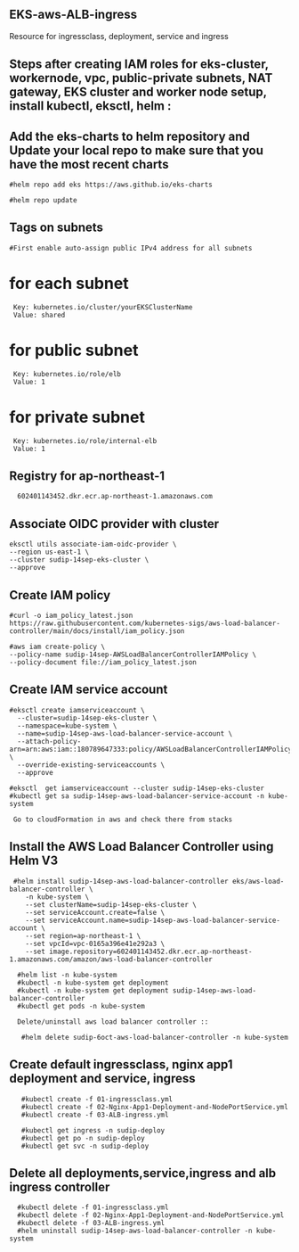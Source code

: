 ## EKS-aws-ALB-ingress
  
   Resource for ingressclass, deployment, service and ingress

## Steps after creating IAM roles for eks-cluster, workernode, vpc, public-private subnets, NAT gateway, EKS cluster and worker node setup, install kubectl, eksctl, helm :

## Add the eks-charts to helm repository and Update your local repo to make sure that you have the most recent charts

    #helm repo add eks https://aws.github.io/eks-charts
    
    #helm repo update

## Tags on subnets
   
    #First enable auto-assign public IPv4 address for all subnets
   
   # for each subnet

     Key: kubernetes.io/cluster/yourEKSClusterName
     Value: shared

   # for public subnet

     Key: kubernetes.io/role/elb
     Value: 1

   # for private subnet

     Key: kubernetes.io/role/internal-elb
     Value: 1
   
 ## Registry for ap-northeast-1
   
      602401143452.dkr.ecr.ap-northeast-1.amazonaws.com
      
 ## Associate OIDC provider with cluster
    
    eksctl utils associate-iam-oidc-provider \
    --region us-east-1 \
    --cluster sudip-14sep-eks-cluster \
    --approve
 
 ## Create IAM policy
    
    #curl -o iam_policy_latest.json https://raw.githubusercontent.com/kubernetes-sigs/aws-load-balancer-controller/main/docs/install/iam_policy.json
    
    #aws iam create-policy \
    --policy-name sudip-14sep-AWSLoadBalancerControllerIAMPolicy \
    --policy-document file://iam_policy_latest.json
    
 ## Create IAM service account
 
    #eksctl create iamserviceaccount \
      --cluster=sudip-14sep-eks-cluster \
      --namespace=kube-system \
      --name=sudip-14sep-aws-load-balancer-service-account \
      --attach-policy-arn=arn:aws:iam::180789647333:policy/AWSLoadBalancerControllerIAMPolicy \
      --override-existing-serviceaccounts \
      --approve
    
    #eksctl  get iamserviceaccount --cluster sudip-14sep-eks-cluster   
    #kubectl get sa sudip-14sep-aws-load-balancer-service-account -n kube-system
     
     Go to cloudFormation in aws and check there from stacks
     
  ## Install the AWS Load Balancer Controller using Helm V3
  
     #helm install sudip-14sep-aws-load-balancer-controller eks/aws-load-balancer-controller \
        -n kube-system \
        --set clusterName=sudip-14sep-eks-cluster \
        --set serviceAccount.create=false \
        --set serviceAccount.name=sudip-14sep-aws-load-balancer-service-account \
        --set region=ap-northeast-1 \
        --set vpcId=vpc-0165a396e41e292a3 \
        --set image.repository=602401143452.dkr.ecr.ap-northeast-1.amazonaws.com/amazon/aws-load-balancer-controller
      
      #helm list -n kube-system
      #kubectl -n kube-system get deployment 
      #kubectl -n kube-system get deployment sudip-14sep-aws-load-balancer-controller
      #kubectl get pods -n kube-system
      
      Delete/uninstall aws load balancer controller ::
      
       #helm delete sudip-6oct-aws-load-balancer-controller -n kube-system
   
   ##  Create default ingressclass, nginx app1 deployment and service, ingress
   
       #kubectl create -f 01-ingressclass.yml
       #kubectl create -f 02-Nginx-App1-Deployment-and-NodePortService.yml
       #kubectl create -f 03-ALB-ingress.yml
       
       #kubectl get ingress -n sudip-deploy
       #kubectl get po -n sudip-deploy
       #kubectl get svc -n sudip-deploy
   
   ## Delete all deployments,service,ingress and alb ingress controller
     
      #kubectl delete -f 01-ingressclass.yml
      #kubectl delete -f 02-Nginx-App1-Deployment-and-NodePortService.yml
      #kubectl delete -f 03-ALB-ingress.yml
      #helm uninstall sudip-14sep-aws-load-balancer-controller -n kube-system
 
